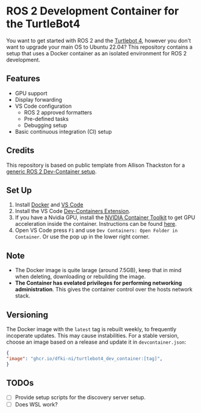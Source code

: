 # ROS 2 Development Container for the TurtleBot4 

You want to get started with ROS 2 and the [Turtlebot 4](https://clearpathrobotics.com/turtlebot-4/), however you don't want to upgrade your main OS to Ubuntu 22.04?
This repository contains a setup that uses a Docker container as an isolated environment for ROS 2 development.

## Features

- GPU support 
- Display forwarding
- VS Code configuration
  - ROS 2 approved formatters
  - Pre-defined tasks
  - Debugging setup
- Basic continuous integration (CI) setup

## Credits

This repository is based on public template from Allison Thackston for a [generic ROS 2 Dev-Container setup](https://github.com/athackst/vscode_ros2_workspace). 

## Set Up

1. Install [Docker](https://docs.docker.com/get-docker/) and [VS Code](https://code.visualstudio.com/download)
2. Install the VS Code [Dev-Containers Extension](https://marketplace.visualstudio.com/items?itemName=ms-vscode-remote.remote-containers).
3. If you have a Nvidia GPU, install the [NVIDIA Container Toolkit](https://github.com/NVIDIA/nvidia-container-toolkit) to get GPU acceleration inside the container. Instructions can be found [here](https://docs.nvidia.com/datacenter/cloud-native/container-toolkit/latest/install-guide.html#setting-up-nvidia-container-toolkit).
4. Open VS Code press `F1` and use `Dev Containers: Open Folder in Container`. Or use the pop up in the lower right corner.

## Note

- The Docker image is quite larage (around 7.5GB), keep that in mind when deleting, downloading or rebuilding the image.
- **The Container has evelated privileges for performing networking administration**. This gives the container control over the hosts network stack.

## Versioning

The Docker image with the `latest` tag is rebuilt weekly, to frequently incoperate updates. This may cause instabilities. For a stable version, choose an image based on a release and update it in `devcontainer.json`:

```json
{
"image": "ghcr.io/dfki-ni/turtlebot4_dev_container:[tag]",
}
```

## TODOs

- [ ] Provide setup scripts for the discovery server setup.
- [ ] Does WSL work?
